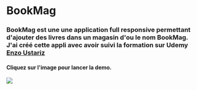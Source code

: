 # BookMag
### BookMag est une une application full responsive permettant d'ajouter des livres dans un magasin d'ou le nom BookMag. J'ai créé cette appli avec avoir suivi la formation sur <b>Udemy</b> <a href ="https://www.udemy.com/user/ustariz-enzo/">Enzo Ustariz</a>
#### Cliquez sur l'image pour lancer la demo.

<a href = ""><img src ="https://user-images.githubusercontent.com/81830567/157315528-8bf9a9e4-8829-4399-92ff-1168e561327e.png"></a>
